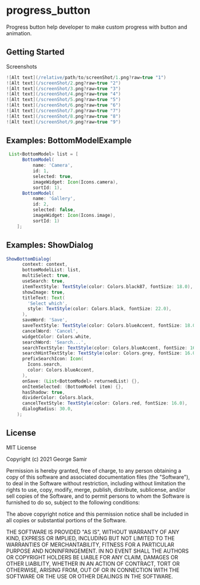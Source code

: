 # progress_button

Progress button help developer to make custom progress with button and animation.

## Getting Started

Screenshots
```groovy
![Alt text](/relative/path/to/screenShot/1.png?raw=true "1")
![Alt text](/screenShot/2.png?raw=true "2")
![Alt text](/screenShot/3.png?raw=true "3")
![Alt text](/screenShot/4.png?raw=true "4")
![Alt text](/screenShot/5.png?raw=true "5")
![Alt text](/screenShot/6.png?raw=true "6")
![Alt text](/screenShot/7.png?raw=true "7")
![Alt text](/screenShot/8.png?raw=true "8")
![Alt text](/screenShot/9.png?raw=true "9")
```
## Examples: BottomModelExample
```groovy
 List<BottomModel> list = [
      BottomModel(
          name: 'Camera',
          id: 1,
          selected: true,
          imageWidget: Icon(Icons.camera),
          sortId: 1),
      BottomModel(
          name: 'Gallery',
          id: 2,
          selected: false,
          imageWidget: Icon(Icons.image),
          sortId: 1)
    ];
```
## Examples: ShowDialog
```groovy
ShowBottomDialog(
      context: context,
      bottomModelList: list,
      multiSelect: true,
      useSearch: true,
      itemTextStyle: TextStyle(color: Colors.black87, fontSize: 18.0),
      showImage: true,
      titleText: Text(
        'Select which',
        style: TextStyle(color: Colors.black, fontSize: 22.0),
      ),
      saveWord: 'Save',
      saveTextStyle: TextStyle(color: Colors.blueAccent, fontSize: 18.0),
      cancelWord: 'Cancel',
      widgetColor: Colors.white,
      searchWord: 'Search...',
      searchTextStyle: TextStyle(color: Colors.blueAccent, fontSize: 16.0),
      searchHintTextStyle: TextStyle(color: Colors.grey, fontSize: 16.0),
      prefixSearchIcon: Icon(
        Icons.search,
        color: Colors.blueAccent,
      ),
      onSave: (List<BottomModel> returnedList) {},
      onItemSelected: (BottomModel item) {},
      hasShadow: true,
      dividerColor: Colors.black,
      cancelTextStyle: TextStyle(color: Colors.red, fontSize: 16.0),
      dialogRadius: 30.0,
    );
```
License
--------
MIT License

Copyright (c) 2021 George Samir

Permission is hereby granted, free of charge, to any person obtaining a copy
of this software and associated documentation files (the "Software"), to deal
in the Software without restriction, including without limitation the rights
to use, copy, modify, merge, publish, distribute, sublicense, and/or sell
copies of the Software, and to permit persons to whom the Software is
furnished to do so, subject to the following conditions:

The above copyright notice and this permission notice shall be included in all
copies or substantial portions of the Software.

THE SOFTWARE IS PROVIDED "AS IS", WITHOUT WARRANTY OF ANY KIND, EXPRESS OR
IMPLIED, INCLUDING BUT NOT LIMITED TO THE WARRANTIES OF MERCHANTABILITY,
FITNESS FOR A PARTICULAR PURPOSE AND NONINFRINGEMENT. IN NO EVENT SHALL THE
AUTHORS OR COPYRIGHT HOLDERS BE LIABLE FOR ANY CLAIM, DAMAGES OR OTHER
LIABILITY, WHETHER IN AN ACTION OF CONTRACT, TORT OR OTHERWISE, ARISING FROM,
OUT OF OR IN CONNECTION WITH THE SOFTWARE OR THE USE OR OTHER DEALINGS IN THE
SOFTWARE.